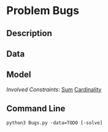 # Problem Bugs

## Description



## Data



## Model

*Involved Constraints*: [Sum](https://pycsp.org/documentation/constraints/Sum) [Cardinality](https://pycsp.org/documentation/constraints/Cardinality)


## Command Line

```shell
python3 Bugs.py -data=TODO [-solve]
```


